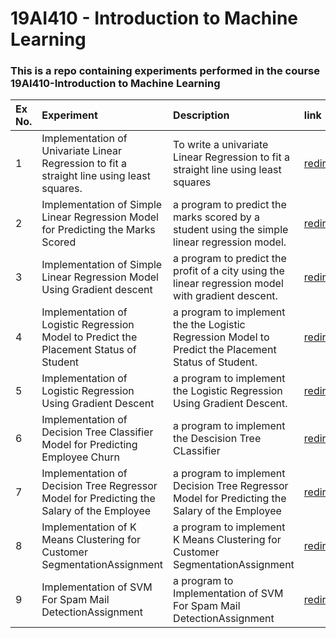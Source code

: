 # 19AI410 - Introduction to Machine Learning
### This is a repo containing experiments performed in the course 19AI410-Introduction to Machine Learning 



| Ex No.        | Experiment         | Description    | link
| :------------- | :---------- | :---------- | :-------
| 1 | Implementation of Univariate Linear Regression to fit a straight line using least squares.  | To write a  univariate Linear Regression to fit a straight line using least squares | [redirect](https://github.com/JaivigneshJv/19AI410-Introduction-To-Machine-Learning/tree/main/Ex%2001%20-%20Implementation%20of%20Univariate%20Linear%20Regression%20to%20fit%20a%20straight%20line%20using%20least%20squares).
| 2 | Implementation of Simple Linear Regression Model for Predicting the Marks Scored | a program to predict the marks scored by a student using the simple linear regression model. | [redirect](https://github.com/JaivigneshJv/19AI410-Introduction-To-Machine-Learning/tree/main/Ex%2002%20-%20Implementation%20of%20Simple%20Linear%20Regression%20Model%20for%20Predicting%20the%20Marks%20Scored).
| 3 | Implementation of Simple Linear Regression Model Using Gradient descent | a program to predict the profit of a city using the linear regression model with gradient descent. | [redirect](https://github.com/JaivigneshJv/19AI410-Introduction-To-Machine-Learning/tree/main/Ex%2003%20-%20Implementation%20of%20Simple%20Linear%20Regression%20Model%20Using%20Gradient%20descent).
| 4 | Implementation of Logistic Regression Model to Predict the Placement Status of Student | a program to implement the the Logistic Regression Model to Predict the Placement Status of Student. | [redirect](https://github.com/JaivigneshJv/19AI410-Introduction-To-Machine-Learning/tree/main/Ex%2004%20-%20Implementation%20of%20Logistic%20Regression%20Model%20to%20Predict%20the%20Placement%20Status%20of%20StudentAssignment).
| 5 | Implementation of Logistic Regression Using Gradient Descent | a program to implement the Logistic Regression Using Gradient Descent. | [redirect](https://github.com/JaivigneshJv/19AI410-Introduction-To-Machine-Learning/tree/main/Ex%2005%20-%20Implementation%20of%20Logistic%20Regression%20Using%20Gradient%20Descent).
| 6 | Implementation of Decision Tree Classifier Model for Predicting Employee Churn | a program to implement the Descision Tree CLassifier  | [redirect](https://github.com/JaivigneshJv/19AI410-Introduction-To-Machine-Learning/tree/main/Ex%2006%20-%20Implementation%20of%20Decision%20Tree%20Classifier%20Model%20for%20Predicting%20Employee%20Churn).
| 7 | Implementation of Decision Tree Regressor Model for Predicting the Salary of the Employee | a program to implement Decision Tree Regressor Model for Predicting the Salary of the Employee | [redirect](https://github.com/JaivigneshJv/19AI410-Introduction-To-Machine-Learning/tree/main/Ex%2007%20-%20Implementation%20of%20Decision%20Tree%20Regressor%20Model%20for%20Predicting%20the%20Salary%20of%20the%20Employee.ipynb).
| 8 | Implementation of K Means Clustering for Customer SegmentationAssignment | a program to implement K Means Clustering for Customer SegmentationAssignment | [redirect](https://github.com/JaivigneshJv/19AI410-Introduction-To-Machine-Learning/tree/main/Ex%2008%20-%20Implementation%20of%20K%20Means%20Clustering%20for%20Customer%20SegmentationAssignment).
| 9 | Implementation of SVM For Spam Mail DetectionAssignment| a program to Implementation of SVM For Spam Mail DetectionAssignment | [redirect](https://github.com/JaivigneshJv/19AI410-Introduction-To-Machine-Learning/tree/main/Ex%2009%20-%20Implementation%20of%20SVM%20For%20Spam%20Mail%20DetectionAssignment).
